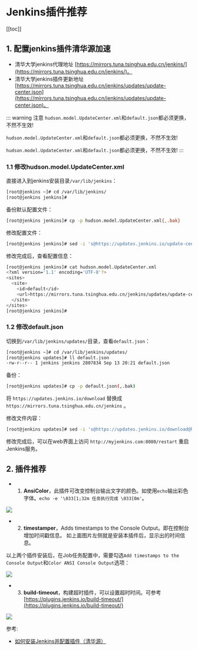 # Jenkins插件推荐

[[toc]]

## 1. 配置jenkins插件清华源加速

- 清华大学jenkins代理地址 [https://mirrors.tuna.tsinghua.edu.cn/jenkins/](https://mirrors.tuna.tsinghua.edu.cn/jenkins/)。
- 清华大学jenkins插件更新地址 [https://mirrors.tuna.tsinghua.edu.cn/jenkins/updates/update-center.json](https://mirrors.tuna.tsinghua.edu.cn/jenkins/updates/update-center.json)。

::: warning 注意
`hudson.model.UpdateCenter.xml`和`default.json`都必须更换，不然不生效!

`hudson.model.UpdateCenter.xml`和`default.json`都必须更换，不然不生效!

`hudson.model.UpdateCenter.xml`和`default.json`都必须更换，不然不生效!
:::

### 1.1 修改hudson.model.UpdateCenter.xml

直接进入到jenkins安装目录`/var/lib/jenkins`：

```sh
[root@jenkins ~]# cd /var/lib/jenkins/
[root@jenkins jenkins]#
```

备份默认配置文件：

```sh
[root@jenkins jenkins]# cp -p hudson.model.UpdateCenter.xml{,.bak}
```

修改配置文件：

```sh
[root@jenkins jenkins]# sed -i 's@https://updates.jenkins.io/update-center.json@https://mirrors.tuna.tsinghua.edu.cn/jenkins/updates/update-center.json@g' hudson.model.UpdateCenter.xml
```

修改完成后，查看配置信息：

```sh
[root@jenkins jenkins]# cat hudson.model.UpdateCenter.xml
<?xml version='1.1' encoding='UTF-8'?>
<sites>
  <site>
    <id>default</id>
    <url>https://mirrors.tuna.tsinghua.edu.cn/jenkins/updates/update-center.json</url>
  </site>
</sites>
[root@jenkins jenkins]#
```


### 1.2 修改default.json

切换到`/var/lib/jenkins/updates/`目录，查看`default.json`：
```sh
[root@jenkins ~]# cd /var/lib/jenkins/updates/
[root@jenkins updates]# ll default.json
-rw-r--r-- 1 jenkins jenkins 2807834 Sep 13 20:21 default.json
```

备份：

```sh
[root@jenkins updates]# cp -p default.json(,.bak)
```

将 `https://updates.jenkins.io/download` 替换成 `https://mirrors.tuna.tsinghua.edu.cn/jenkins` 。

修改文件内容：

```sh
[root@jenkins updates]# sed -i 's@https://updates.jenkins.io/download@https://mirrors.tuna.tsinghua.edu.cn/jenkins@g' default.json
```

修改完成后，可以在web界面上访问 `http://myjenkins.com:8080/restart` 重启Jenkins服务。



## 2. 插件推荐

- 1. **AnsiColor**，此插件可改变控制台输出文字的颜色。如使用`echo`输出彩色字体。`echo -e '\033[1;32m 任务执行完成 \033[0m'`。

![](/img/Snipaste_2023-09-13_22-05-47.png)

- 2. **timestamper**，Adds timestamps to the Console Output。即在控制台增加时间戳信息。 如上面图片左侧就是安装本插件后，显示出的时间信息。

以上两个插件安装后，在Job任务配置中，需要勾选`Add timestamps to the Console Output`和`Color ANSI Console Output`选项：

![](/img/Snipaste_2023-09-13_22-09-37.png)

- 3. **build-timeout**，构建超时插件，可以设置超时时间。可参考 [https://plugins.jenkins.io/build-timeout/](https://plugins.jenkins.io/build-timeout/)

![](/img/Snipaste_2023-09-13_22-20-57.png)



参考:

- [如何安装Jenkins并配置插件（清华源）](https://blog.csdn.net/qq_30273575/article/details/127147785)

